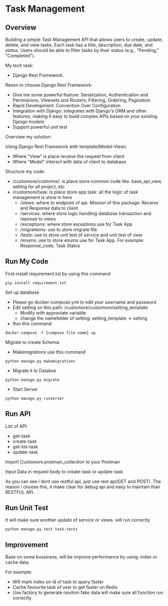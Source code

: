 # Task Management

## Overview 

Building a simple Task Management API that allows users to
create, update, delete, and view tasks. Each task has a title, description, due date,
and status. Users should be able to filter tasks by their status (e.g., "Pending,"
"Completed").


My tech task:
- Django Rest Framework.

Reson to choose Django Rest Framework:
- Give me some powerful feature: Serialization, Authentication and Permissions, Viewsets and Routers, Filtering, Ordering, Pagination
- Rapid Development: Convention Over Configuration
- Integration with Django: integrates with Django's ORM and other features, making it easy to build complex APIs based on your existing Django models.
- Support powerful unit test

Overview my solution:

Using Django Rest Framework with template(Model-View):
- Where "View" is place receive the request from client
- Where "Model" interact with data of client to database

Structure my code:
- /customore/customre/: is place store common code like: base_api_view, setting for all project, etc
- /customore/task: is place store app task: all the logic of task management is store in here
  - /views: where to endpoint of api. Mission of this package: Receive and Response data to client
  - /services: where store logic handling database transaction and reponse to views
  - /exceptions: where store exceptions use for Task App
  - /migrateons: use to store migrate file
  - /tests: use to store unit test of service and unit test of view
  - /enums: use to store enums use for Task App. For example: Response_code, Task Status
 


## Run My Code
First install requirement.txt by using this command
```
pip install requirement.txt
```
Set up database

- Please go docker-compose.yml to edit your username and password
- Edit setting on this path: /customore/customore/setting_template
  - Modify with approviate variable
  - change the namefolder of setting: setting_template -> setting 
- Run this command

```
docker-compose -f {compose file name} up
```

Migrate to create Schema
- Makemigrations use this command
```
python manage.py makemigrations 
```
- Migrate it to Databse
```
python manage.py migrate
```

- Start Server
```
python manage.py runserver
```

## Run API
List of API:
- get-task
- create-task
- get-list-task
- update-task

Import Customore.postman_collection to your Postman

Input Data in request body to create-task or update-task

As you can see i dont use restful api, just use rest api(GET and POST). The reason i choose this, it make clear for debug api and easy to maintain than RESTFUL API.

## Run Unit Test

It will make sure another update of service or views. will run correctly


```
python manage.py test task.tests
```


## Improvement 

Base on some bussiness, will be improve performance by using: index or cache data.

For example:
  - Will mark index on id of task to query faster.
  - Cache favourite task of user to get faster on Redis
  - Use factory to generate random fake data will make sure all function run correctly
